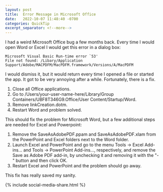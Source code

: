 ```yaml
---
layout: post
title:  Error Message in Microsoft Office
date:   2022-10-07 11:48:40 -0700
categories: QuickTip
excerpt_separator: <!--more-->
---
```


I had a weird Microsoft Office bug a few months back. Every time I would open Word or Excel I would get this error in a dialog box: 

```
Microsoft Visual Basic Run-time error `53'
File not found: /Libary/Application Support/Adobe/MACPDFM/MacPDFM.framework/Versions/A/MacPDFM

```

I would dismiss it, but it would return every time I opened a file or started the app. It got to be very annoying after a while. Fortunately, there is a fix. <!--more--> 

1. Close all Office applications.
2. Go to /Users/your-user-name-here/Library/Group Containers/UBF8T346G9.Office/User Content/Startup/Word.
3. Remove linkCreation.dotm.
4. Restart Word and problem solved.

This should fix the problem for Microsoft Word, but a few additional steps are needed for Excel and Powerpoint: 

1. Remove the SaveAsAdobePDF.ppam and SaveAsAdobePDF.xlam from the PowerPoint and Excel folders next to the Word folder.
2. Launch Excel and PowerPoint and go to the menu Tools -> Excel Add-ins... and Tools -> PowerPoint Add-ins..., respectively, and remove the Save as Adobe PDF add-in, by unchecking it and removing it with the "-" button and then click OK.
3. Restart Excel and PowerPoint and the problem should go away. 

This fix has really saved my sanity. 

{% include social-media-share.html %}

<script src="https://giscus.app/client.js"
        data-repo="adamsappletech/adamsappletech.github.io"
        data-repo-id="R_kgDOK5uboQ"
        data-category="General"
        data-category-id="DIC_kwDOK5uboc4CbzPX"
        data-mapping="pathname"
        data-strict="0"
        data-reactions-enabled="1"
        data-emit-metadata="0"
        data-input-position="bottom"
        data-theme="preferred_color_scheme"
        data-lang="en"
        crossorigin="anonymous"
        async>
</script>